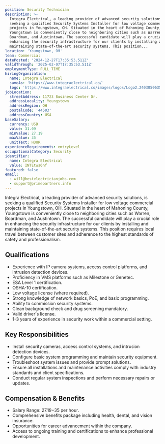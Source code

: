 ```yaml
---
position: Security Technician
description: >-
  Integra Electrical, a leading provider of advanced security solutions, is
  seeking a qualified Security Systems Installer for low voltage commercial
  projects in Youngstown, OH. Situated in the heart of Mahoning County,
  Youngstown is conveniently close to neighboring cities such as Warren,
  Boardman, and Austintown. The successful candidate will play a crucial role in
  enhancing the security infrastructure for our clients by installing and
  maintaining state-of-the-art security systems. This position...
location: 'Youngstown, OH'
team: Commercial
datePosted: '2024-12-27T17:35:53.511Z'
validThrough: '2025-02-07T17:35:53.511Z'
employmentType: FULL_TIME
hiringOrganization:
  name: Integra Electrical
  sameAs: 'https://www.integraelectrical.co/'
  logo: 'https://www.integraelectrical.co/images/logos/Logo2.2403050635216.png'
jobLocation:
  streetAddress: 11723 Business Center Dr.
  addressLocality: Youngstown
  addressRegion: OH
  postalCode: '44503'
  addressCountry: USA
baseSalary:
  currency: USD
  value: 31.09
  minValue: 27.19
  maxValue: 35
  unitText: HOUR
experienceRequirements: entryLevel
occupationalCategory: Security
identifier:
  name: Integra Electrical
  value: INTEtws6nf
featured: false
email:
  - will@bestelectricianjobs.com
  - support@primepartners.info
---
```




Integra Electrical, a leading provider of advanced security solutions, is seeking a qualified Security Systems Installer for low voltage commercial projects in Youngstown, OH. Situated in the heart of Mahoning County, Youngstown is conveniently close to neighboring cities such as Warren, Boardman, and Austintown. The successful candidate will play a crucial role in enhancing the security infrastructure for our clients by installing and maintaining state-of-the-art security systems. This position requires local travel between customer sites and adherence to the highest standards of safety and professionalism.

## Qualifications

- Experience with IP camera systems, access control platforms, and intrusion detection devices.
- Proficiency in VMS platforms such as Milestone or Genetec.
- ESA Level 1 certification.
- OSHA-10 certification.
- Low voltage license (where required).
- Strong knowledge of network basics, PoE, and basic programming.
- Ability to commission security systems.
- Clean background check and drug screening mandatory.
- Valid driver's license.
- 1-3 years of experience in security work within a commercial setting.

## Key Responsibilities

- Install security cameras, access control systems, and intrusion detection devices.
- Configure basic system programming and maintain security equipment.
- Troubleshoot system issues and provide prompt solutions.
- Ensure all installations and maintenance activities comply with industry standards and client specifications.
- Conduct regular system inspections and perform necessary repairs or updates.

## Compensation & Benefits

- Salary Range: $27.19-$35 per hour.
- Comprehensive benefits package including health, dental, and vision insurance.
- Opportunities for career advancement within the company.
- Access to ongoing training and certifications to enhance professional development.
